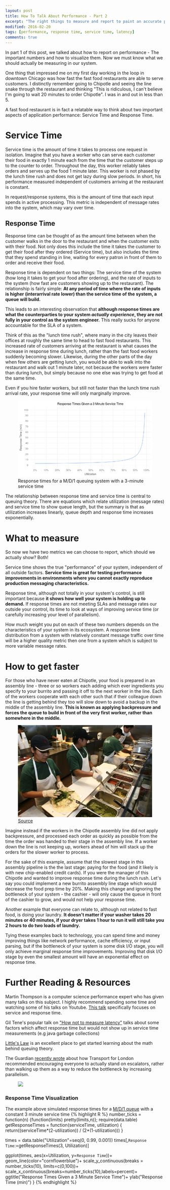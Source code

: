 ```yaml
---
layout: post
title: How To Talk About Performance - Part 2
excerpt: "The right things to measure and report to paint an accurate performance picture"
modified: 2016-02-20
tags: [performance, response time, service time, latency]
comments: true
---
```

In part 1 of this post, we talked about how to report on performance - The important numbers and how to visualize them.  Now we must know what we should actually be measuring in our system.

One thing that impressed me on my first day working in the loop in downtown Chicago was how fast the fast food restaurants are able to serve customers.  I distinctly remember going to Chipotle and seeing the line snake through the restaurant and thinking "This is ridiculous, I can't believe I'm going to wait 20 minutes to order Chipotle".  I was in and out in less than 5.

A fast food restaurant is in fact a relatable way to think about two important aspects of application performance: Service Time and Response Time.

# Service Time
Service time is the amount of time it takes to process one request in isolation.  Imagine that you have a worker who can serve each customer their food in exactly 1 minute each from the time that the customer steps up to the counter to order.  Throughout the day, this worker reliably takes orders and serves up the food 1 minute later.  This worker is not phased by the lunch time rush and does not get lazy during slow periods.  In short, his performance measured independent of customers arriving at the restaurant is constant.  

In request/response systems, this is the amount of time that each input spends in active processing.  This metric is independent of message rates into the system, which may vary over time.  

## Response Time
Response time can be thought of as the amount time between when the customer walks in the door to the restaurant and when the customer exits with their food. Not only does this include the time it takes the customer to get their food after they ordered (Service time), but also includes the time that they spend standing in line, waiting for every patron in front of them to order and receive their food.

Response time is dependent on two things: The service time of the system (how long it takes to get your food after ordering), and the rate of inputs to the system (how fast are customers showing up to the restaurant).  The relationship is fairly simple: **At any period of time where the rate of inputs is higher (interarrival rate lower) than the service time of the system, a queue will build.**

This leads to an interesting observation that **although response times are what the counterparties to your system *actually experience*, they are not fully in your control as the system engineer.**  This really sucks for anyone accountable for the SLA of a system.

Think of this as the "lunch time rush", where many in the city leaves their offices at roughly the same time to head to fast food restaurants.  This increased rate of customers arriving at the restaurant is what causes the increase in response time during lunch, rather than the fast food workers suddenly becoming slower.  Likewise, during the other parts of the day when few others are getting lunch, you would be able to walk into the restaurant and walk out 1 minute later, not because the workers were faster than during lunch, but simply because no one else was trying to get food at the same time.

Even if you hire faster workers, but still not faster than the lunch time rush arrival rate, your response time will only marginally improve.

<figure>
	<img src="/images/responseTimeUtilization.png">
	<figcaption>Response times for a M/D/1 queuing system with a 3-minute service time</figcaption>
</figure>

The relationship between response time and service time is central to queuing theory.  There are equations which relate utilization (message rates) and service time to show queue length, but the summary is that as utilization increases linearly, queue depth and response time increases exponentially.  


# What to measure
So now we have two metrics we can choose to report, which should we actually show? Both!

Service time shows the true "performance" of your system, independent of all outside factors.  **Service time is great for testing performance improvements in environments where you cannot exactly reproduce production messaging characteristics.**

Response time, although not totally in your system's control, is still important because **it shows how well your system is holding up to demand.**  If response times are not meeting SLAs and message rates our outside your control, its time to look at ways of improving service time (or carefully increasing your level of parallelism).

How much weight you put on each of these two numbers depends on the characteristics of your system in its ecosystem.  A response time distribution from a system with relatively constant message traffic over time will be a higher quality metric then one from a system which is subject to more variable message rates.  

# How to get faster
For those who have never eaten at Chipotle, your food is prepared in an assembly line - three or so workers each adding which ever ingredients you specify to your burrito and passing it off to the next worker in the line.  Each of the workers cooperate with each other such that if their colleague down the line is getting behind they too will slow down to avoid a backup in the middle of the assembly line.  **This is known as applying backpressure and forces the queue to build in front of the very first worker, rather than somewhere in the middle.**

<figure>
	<img src="/images/chipotle.jpg">
	<figcaption><a href="http://www.dispatch.com/content/stories/business/2012/01/10/chipotle-model-keeps-gaining-followers.html">Source</a></figcaption>
</figure>

Imagine instead if the workers in the Chipotle assembly line did not apply backpressure, and processed each order as quickly as possible from the time the order was handed to their stage in the assembly line.  If a worker down the line is not keeping up, workers ahead of him will stack up the orders for the slower worker to process.

For the sake of this example, assume that the slowest stage in this assembly pipeline is the the last stage: paying for the food (and it likely is with new chip-enabled credit cards).  If you were the manager of this Chipotle and wanted to improve response time during the lunch rush. Let's say you could implement a new burrito assembly line stage which would decrease the food prep time by 20%. Making this change and ignoring the bottleneck of your system - the cashier - will only cause the queue in front of the cashier to grow, and would not help your response time.

Another example that everyone can relate to, although not related to fast food, is doing your laundry.  **It doesn't matter if your washer takes 20 minutes or 40 minutes, if your dryer takes 1 hour to run it will still take you 2 hours to do two loads of laundry.**

Tying these examples back to technology, you can spend time and money improving things like network performance, cache efficiency, or input parsing, but if the bottleneck of your system is some disk I/O stage, you will only achieve marginal response time improvements.  Improving that disk I/O stage by even the smallest amount will have an exponential effect on response time.

# Further Reading & Resources
Martin Thompson is a computer science performance expert who has given many talks on this subject.  I highly recommend spending some time and watching some of his talks on Youtube. [This talk](https://www.youtube.com/watch?v=fDGWWpHlzvw) specifically focuses on service and response time.

Gil Tene's popular talk on ["How not to measure latency"](http://www.azulsystems.com/sites/default/files/images/HowNotToMeasureLatency_LLSummit_NYC_12Nov2013.pdf) talks about some factors which affect response time but would not show up in service time measurements (e.g java garbage collections)

[Little's Law](https://en.wikipedia.org/wiki/Little%27s_law) is an excellent place to get started learning about the math behind queuing theory.

The Guardian [recently wrote](http://www.theguardian.com/uk-news/2016/jan/16/the-tube-at-a-standstill-why-tfl-stopped-people-walking-up-the-escalators) about how Transport for London recommended encouraging everyone to actually stand on escalators, rather than walking up them as a way to reduce the bottleneck by increasing parallelism.

<figure>
	<img src="/images/guardianGraphic.png">
</figure>

### Response Time Visualization
The example above simulated response times for a [M/D/1 queue](https://en.wikipedia.org/wiki/M/D/1_queue) with a constant 3 minute service time
{% highlight R %}
number_ticks = function(n) {function(limits) pretty(limits,n)};
require(data.table)
getResponseTimes = function(serviceTime, utilization) {
  return((serviceTime*(2-utilization)) / (2*(1-utilization)))
}

times = data.table("Utilization"=seq(0, 0.99, 0.001))
times[,`Response Time`:=getResponseTimes(3, Utilization)]

ggplot(times, aes(x=Utilization, y=`Response Time`))+
  geom_line(color="cornflowerblue")+
  scale_y_continuous(breaks = number_ticks(10), limits=c(0,100))+
  scale_x_continuous(breaks=number_ticks(10),labels=percent)+
  ggtitle("Response Times Given a 3 Minute Service Time")+
  ylab("Response Time (min)")
}
{% endhighlight %}
